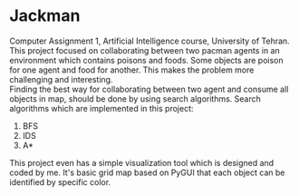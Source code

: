 # Jackman

Computer Assignment 1, Artificial Intelligence course, University of Tehran.
<br>
This project focused on collaborating between two pacman agents in an environment which contains poisons and foods.
Some objects are poison for one agent and food for another. This makes the problem more challenging and interesting.
<br>
Finding the best way for collaborating between two agent and consume all objects in map, should be done by using search algorithms.
Search algorithms which are implemented in this project:

1.  BFS
2.  IDS
3.  A*


This project even has a simple visualization tool which is designed and coded by me. It's basic grid map based on PyGUI that each object can be identified by
specific color.
